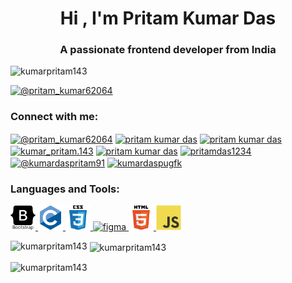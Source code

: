 
<h1 align="center">Hi , I'm Pritam Kumar Das</h1>
<h3 align="center">A passionate frontend developer from India</h3>


<p align="left"> <img src="https://komarev.com/ghpvc/?username=kumarpritam143&label=Profile%20views&color=0e75b6&style=flat" alt="kumarpritam143" /> </p>

<p align="left"> <a href="https://twitter.com/@pritam_kumar62064" target="blank"><img src="https://img.shields.io/twitter/follow/@pritam_kumar62064?logo=twitter&style=for-the-badge" alt="@pritam_kumar62064" /></a> </p>

<h3 align="left">Connect with me:</h3>
<p align="left">
<a href="https://twitter.com/@pritam_kumar62064" target="blank"><img align="center" src="https://raw.githubusercontent.com/rahuldkjain/github-profile-readme-generator/master/src/images/icons/Social/twitter.svg" alt="@pritam_kumar62064" height="30" width="40" /></a>
<a href="https://linkedin.com/in/pritam kumar das" target="blank"><img align="center" src="https://raw.githubusercontent.com/rahuldkjain/github-profile-readme-generator/master/src/images/icons/Social/linked-in-alt.svg" alt="pritam kumar das" height="30" width="40" /></a>
<a href="https://fb.com/pritam kumar das" target="blank"><img align="center" src="https://raw.githubusercontent.com/rahuldkjain/github-profile-readme-generator/master/src/images/icons/Social/facebook.svg" alt="pritam kumar das" height="30" width="40" /></a>
<a href="https://instagram.com/kumar_pritam.143" target="blank"><img align="center" src="https://raw.githubusercontent.com/rahuldkjain/github-profile-readme-generator/master/src/images/icons/Social/instagram.svg" alt="kumar_pritam.143" height="30" width="40" /></a>
<a href="https://www.hackerrank.com/pritam kumar das" target="blank"><img align="center" src="https://raw.githubusercontent.com/rahuldkjain/github-profile-readme-generator/master/src/images/icons/Social/hackerrank.svg" alt="pritam kumar das" height="30" width="40" /></a>
<a href="https://www.leetcode.com/pritamdas1234" target="blank"><img align="center" src="https://raw.githubusercontent.com/rahuldkjain/github-profile-readme-generator/master/src/images/icons/Social/leet-code.svg" alt="pritamdas1234" height="30" width="40" /></a>
<a href="https://www.hackerearth.com/@kumardaspritam91" target="blank"><img align="center" src="https://raw.githubusercontent.com/rahuldkjain/github-profile-readme-generator/master/src/images/icons/Social/hackerearth.svg" alt="@kumardaspritam91" height="30" width="40" /></a>
<a href="https://auth.geeksforgeeks.org/user/kumardaspugfk" target="blank"><img align="center" src="https://raw.githubusercontent.com/rahuldkjain/github-profile-readme-generator/master/src/images/icons/Social/geeks-for-geeks.svg" alt="kumardaspugfk" height="30" width="40" /></a>
</p>

<h3 align="left">Languages and Tools:</h3>
<p align="left"> <a href="https://getbootstrap.com" target="_blank" rel="noreferrer"> <img src="https://raw.githubusercontent.com/devicons/devicon/master/icons/bootstrap/bootstrap-plain-wordmark.svg" alt="bootstrap" width="40" height="40"/> </a> <a href="https://www.cprogramming.com/" target="_blank" rel="noreferrer"> <img src="https://raw.githubusercontent.com/devicons/devicon/master/icons/c/c-original.svg" alt="c" width="40" height="40"/> </a> <a href="https://www.w3schools.com/css/" target="_blank" rel="noreferrer"> <img src="https://raw.githubusercontent.com/devicons/devicon/master/icons/css3/css3-original-wordmark.svg" alt="css3" width="40" height="40"/> </a> <a href="https://www.figma.com/" target="_blank" rel="noreferrer"> <img src="https://www.vectorlogo.zone/logos/figma/figma-icon.svg" alt="figma" width="40" height="40"/> </a> <a href="https://www.w3.org/html/" target="_blank" rel="noreferrer"> <img src="https://raw.githubusercontent.com/devicons/devicon/master/icons/html5/html5-original-wordmark.svg" alt="html5" width="40" height="40"/> </a> <a href="https://developer.mozilla.org/en-US/docs/Web/JavaScript" target="_blank" rel="noreferrer"> <img src="https://raw.githubusercontent.com/devicons/devicon/master/icons/javascript/javascript-original.svg" alt="javascript" width="40" height="40"/> </a> </p>

<p><img align="left" src="https://github-readme-stats.vercel.app/api/top-langs?username=kumarpritam143&show_icons=true&locale=en&layout=compact" alt="kumarpritam143" /></p>

<p>&nbsp;<img align="center" src="https://github-readme-stats.vercel.app/api?username=kumarpritam143&show_icons=true&locale=en" alt="kumarpritam143" /></p>

<p><img align="center" src="https://github-readme-streak-stats.herokuapp.com/?user=kumarpritam143&" alt="kumarpritam143" /></p>
